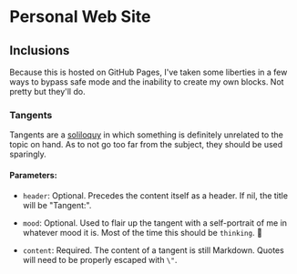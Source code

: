 Personal Web Site
=================

## Inclusions

Because this is hosted on GitHub Pages, I've taken some liberties in a
few ways to bypass safe mode and the inability to create my own blocks.
Not pretty but they'll do.

### Tangents

Tangents are a [soliloquy][wikt:soliloquy] in which something is
definitely unrelated to the topic on hand.
As to not go too far from the subject, they should be used sparingly.

[wikt:soliloquy]: https://en.wiktionary.org/wiki/soliloquy#Noun

#### Parameters:

* `header`: Optional.
  Precedes the content itself as a header.
  If nil, the title will be "Tangent:".

* `mood`: Optional.
  Used to flair up the tangent with a self-portrait of me in whatever mood it is.
  Most of the time this should be `thinking`. 🤔

* `content`: Required.
  The content of a tangent is still Markdown.
  Quotes will need to be properly escaped with `\"`.
